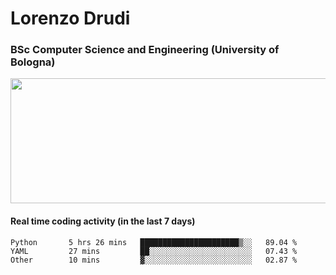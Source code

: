 # Lorenzo Drudi
### BSc Computer Science and Engineering (University of Bologna)

<img src="https://github-readme-stats.vercel.app/api?username=LorenzoDrudi&count_private=true&show_icons=true&theme=gruvbox" height=200px width=550px>

#### Real time coding activity (in the last 7 days)
<!--START_SECTION:waka-->

```text
Python       5 hrs 26 mins   ██████████████████████▒░░   89.04 %
YAML         27 mins         ██░░░░░░░░░░░░░░░░░░░░░░░   07.43 %
Other        10 mins         ▓░░░░░░░░░░░░░░░░░░░░░░░░   02.87 %
```

<!--END_SECTION:waka-->
